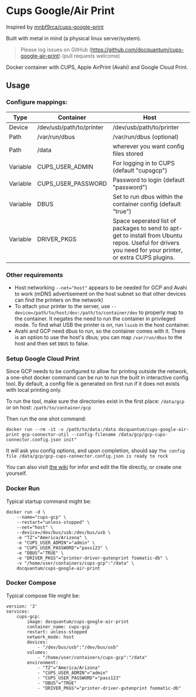 # Cups Google/Air Print
Inspired by [mnbf9rca/cups-google-print](https://github.com/mnbf9rca/cups-google-print)

Built with metal in mind (a physical linux server/system).

> Please log issues on GitHub (https://github.com/docquantum/cups-google-air-print) (pull requests welcome)

Docker container with CUPS, Apple AirPrint (Avahi) and Google Cloud Print.

## Usage
### Configure mappings:

| Type     | Container                | Host                                                                                                                                                   |
| -------- | ------------------------ | ------------------------------------------------------------------------------------------------------------------------------------------------------ |
| Device   | /dev/usb/path/to/printer | /dev/usb/path/to/printer                                                                                                                               |
| Path     | /var/run/dbus            | /var/run/dbus (optional)                                                                                                                               |
| Path     | /data                    | wherever you want config files stored                                                                                                                  |
| Variable | CUPS_USER_ADMIN          | For logging in to CUPS (default "cupsgcp")                                                                                                             |
| Variable | CUPS_USER_PASSWORD       | Password to login (default "password")                                                                                                                 |
| Variable | DBUS                     | Set to run dbus within the container config (default "true")                                                                                           |
| Variable | DRIVER_PKGS              | Space seperated list of packages to send to apt-get to install from Ubuntu repos. Useful for drivers you need for your printer, or extra CUPS plugins. |

### Other requirements
- Host networking `--net="host"` appears to be needed for GCP and Avahi to work (mDNS advertisement on the host subnet so that other devices can find the printers on the network)
- To attach your printer to the server, use `--device=/path/to/host/dev:/path/to/container/dev` to properly map to the container. It negates the need to run the container in privileged mode. To find what USB the printer is on, run `lsusb` in the host container.
- Avahi and GCP need dbus to run, so the container comes with it. There is an option to use the host's dbus; you can map `/var/run/dbus` to the host and then set `DBUS` to false.

### Setup Google Cloud Print
Since GCP needs to be configured to allow for printing outside the network, a one-shot docker command can be run to run the built in interactive config tool. By default, a config file is generated on first run if it does not exists with local printing only.

To run the tool, make sure the directories exist in the first place: `/data/gcp` or on host: `/path/to/container/gcp`

Then run the one shot command:
```
docker run --rm -it -v /path/to/data:/data docquantum/cups-google-air-print gcp-connector-util --config-filename /data/gcp/gcp-cups-connector.config.json init"
```
It will ask you config options, and upon completion, should say
`The config file /data/gcp/gcp-cups-connector.config.json is ready to rock`

You can also visit [the wiki](https://github.com/google/cloud-print-connector/wiki/Configuration) for infor and edit the file directly, or create one yourself.

### Docker Run
Typical startup command might be:
```
docker run -d \
    --name="cups-gcp" \
    --restart="unless-stopped" \
    --net="host" \
    --device=/dev/bus/usb:/dev/bus/usb \
    -e "TZ"="America/Arizona" \
    -e "CUPS_USER_ADMIN"="admin" \
    -e "CUPS_USER_PASSWORD"="pass123" \
    -e "DBUS"="TRUE" \
    -e "DRIVER_PKGS"="printer-driver-gutenprint foomatic-db" \
    -v "/home/user/containers/cups-gcp":"/data" \
    docquantum/cups-google-air-print
```

### Docker Compose
Typical compose file might be:
```
version: '3'
services:
    cups-gcp:
        image: docquantum/cups-google-air-print
        container_name: cups-gcp
        restart: unless-stopped
        network_mode: host
        devices:
            - "/dev/bus/usb":"/dev/bus/usb"
        volumes:
            - "/home/user/containers/cups-gcp":"/data"
        environment:
            - "TZ"="America/Arizona"
            - "CUPS_USER_ADMIN"="admin"
            - "CUPS_USER_PASSWORD"="pass123"
            - "DBUS"="TRUE"
            - "DRIVER_PKGS"="printer-driver-gutenprint foomatic-db"
```